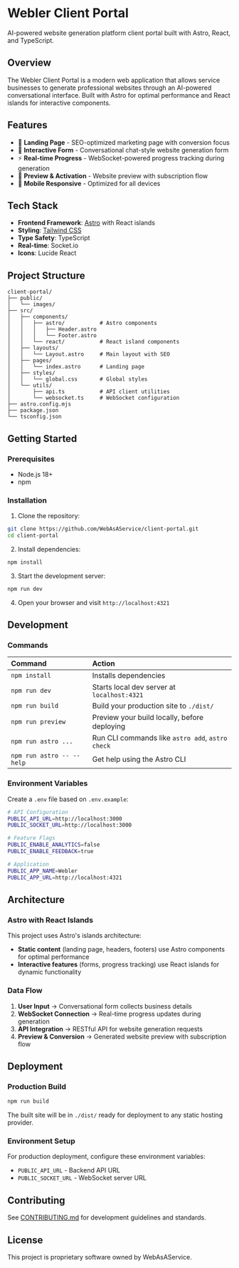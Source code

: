 # Webler Client Portal

AI-powered website generation platform client portal built with Astro, React, and TypeScript.

## Overview

The Webler Client Portal is a modern web application that allows service businesses to generate professional websites through an AI-powered conversational interface. Built with Astro for optimal performance and React islands for interactive components.

## Features

- 🚀 **Landing Page** - SEO-optimized marketing page with conversion focus
- 📝 **Interactive Form** - Conversational chat-style website generation form
- ⚡ **Real-time Progress** - WebSocket-powered progress tracking during generation
- 🎨 **Preview & Activation** - Website preview with subscription flow
- 📱 **Mobile Responsive** - Optimized for all devices

## Tech Stack

- **Frontend Framework**: [Astro](https://astro.build/) with React islands
- **Styling**: [Tailwind CSS](https://tailwindcss.com/)
- **Type Safety**: TypeScript
- **Real-time**: Socket.io
- **Icons**: Lucide React

## Project Structure

```text
client-portal/
├── public/
│   └── images/
├── src/
│   ├── components/
│   │   ├── astro/           # Astro components
│   │   │   ├── Header.astro
│   │   │   └── Footer.astro
│   │   └── react/           # React island components
│   ├── layouts/
│   │   └── Layout.astro     # Main layout with SEO
│   ├── pages/
│   │   └── index.astro      # Landing page
│   ├── styles/
│   │   └── global.css       # Global styles
│   └── utils/
│       ├── api.ts           # API client utilities
│       └── websocket.ts     # WebSocket configuration
├── astro.config.mjs
├── package.json
└── tsconfig.json
```

## Getting Started

### Prerequisites

- Node.js 18+
- npm

### Installation

1. Clone the repository:
```sh
git clone https://github.com/WebAsAService/client-portal.git
cd client-portal
```

2. Install dependencies:
```sh
npm install
```

3. Start the development server:
```sh
npm run dev
```

4. Open your browser and visit `http://localhost:4321`

## Development

### Commands

| Command                   | Action                                           |
| :------------------------ | :----------------------------------------------- |
| `npm install`             | Installs dependencies                            |
| `npm run dev`             | Starts local dev server at `localhost:4321`      |
| `npm run build`           | Build your production site to `./dist/`          |
| `npm run preview`         | Preview your build locally, before deploying     |
| `npm run astro ...`       | Run CLI commands like `astro add`, `astro check` |
| `npm run astro -- --help` | Get help using the Astro CLI                     |

### Environment Variables

Create a `.env` file based on `.env.example`:

```bash
# API Configuration
PUBLIC_API_URL=http://localhost:3000
PUBLIC_SOCKET_URL=http://localhost:3000

# Feature Flags
PUBLIC_ENABLE_ANALYTICS=false
PUBLIC_ENABLE_FEEDBACK=true

# Application
PUBLIC_APP_NAME=Webler
PUBLIC_APP_URL=http://localhost:4321
```

## Architecture

### Astro with React Islands

This project uses Astro's islands architecture:
- **Static content** (landing page, headers, footers) use Astro components for optimal performance
- **Interactive features** (forms, progress tracking) use React islands for dynamic functionality

### Data Flow

1. **User Input** → Conversational form collects business details
2. **WebSocket Connection** → Real-time progress updates during generation
3. **API Integration** → RESTful API for website generation requests
4. **Preview & Conversion** → Generated website preview with subscription flow

## Deployment

### Production Build

```sh
npm run build
```

The built site will be in `./dist/` ready for deployment to any static hosting provider.

### Environment Setup

For production deployment, configure these environment variables:
- `PUBLIC_API_URL` - Backend API URL
- `PUBLIC_SOCKET_URL` - WebSocket server URL

## Contributing

See [CONTRIBUTING.md](./CONTRIBUTING.md) for development guidelines and standards.

## License

This project is proprietary software owned by WebAsAService.
